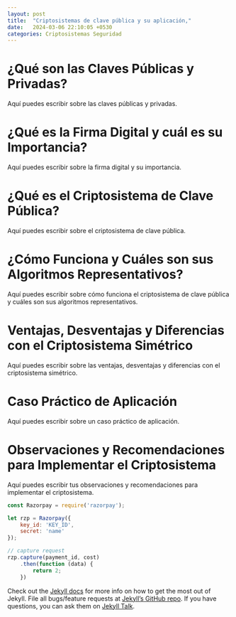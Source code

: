 ```yaml
---
layout: post
title:  "Criptosistemas de clave pública y su aplicación,"
date:   2024-03-06 22:10:05 +0530
categories: Criptosistemas Seguridad
---
```

# ¿Qué son las Claves Públicas y Privadas?
Aquí puedes escribir sobre las claves públicas y privadas.

# ¿Qué es la Firma Digital y cuál es su Importancia?
Aquí puedes escribir sobre la firma digital y su importancia.

# ¿Qué es el Criptosistema de Clave Pública?
Aquí puedes escribir sobre el criptosistema de clave pública.

# ¿Cómo Funciona y Cuáles son sus Algoritmos Representativos?
Aquí puedes escribir sobre cómo funciona el criptosistema de clave pública y cuáles son sus algoritmos representativos.

# Ventajas, Desventajas y Diferencias con el Criptosistema Simétrico
Aquí puedes escribir sobre las ventajas, desventajas y diferencias con el criptosistema simétrico.

# Caso Práctico de Aplicación
Aquí puedes escribir sobre un caso práctico de aplicación.

# Observaciones y Recomendaciones para Implementar el Criptosistema
Aquí puedes escribir tus observaciones y recomendaciones para implementar el criptosistema.

```javascript
const Razorpay = require('razorpay');

let rzp = Razorpay({
	key_id: 'KEY_ID',
	secret: 'name'
});

// capture request
rzp.capture(payment_id, cost)
	.then(function (data) {
		return 2;
	})
```

Check out the [Jekyll docs][jekyll-docs] for more info on how to get the most out of Jekyll. File all bugs/feature requests at [Jekyll’s GitHub repo][jekyll-gh]. If you have questions, you can ask them on [Jekyll Talk][jekyll-talk].

[jekyll-docs]: https://jekyllrb.com/docs/home
[jekyll-gh]:   https://github.com/jekyll/jekyll
[jekyll-talk]: https://talk.jekyllrb.com/
